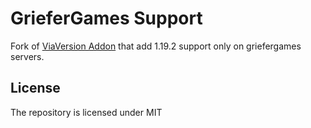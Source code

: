 # GrieferGames Support

Fork of [ViaVersion Addon](https://github.com/rexlManu/viaversion-addon) that add 1.19.2 support
only on griefergames servers.

## License

The repository is licensed under MIT